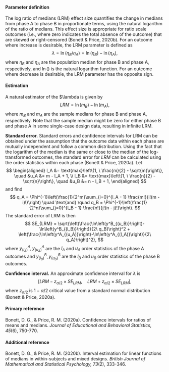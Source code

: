 #### Parameter definition 

The log ratio of medians (LRM) effect size quantifies the change in medians from phase A to phase B in proportionate terms, using the natural logarithm of the ratio of medians. This effect size is appropriate for ratio scale outcomes (i.e., where zero indicates the total absence of the outcome) that are skewed or right-censored (Bonett & Price, 2020b). For an outcome where increase is desirable, the LRM parameter is defined as
$$
\lambda = \ln\left(\eta_B / \eta_A\right) = \ln(\eta_B) - \ln(\eta_A),
$$
where $\eta_B$ and $\eta_A$ are the population median for phase B and phase A, respectively, and $\ln()$ is the natural logarithm function. For an outcome where decrease is desirable, the LRM parameter has the opposite sign.

#### Estimation

A natural estimator of the $\lambda is given by
$$
LRM = \ln\left(m_B\right) - \ln\left(m_A\right),
$$
where $m_B$ and $m_A$ are the sample medians for phase B and phase A, respectively. Note that the sample median might be zero for either phase B and phase A in some single-case design data, resulting in infinite LRM. 

__Standard error.__ Standard errors and confidence intervals for LRM can be obtained under the assumption that the outcome data within each phase are mutually independent and follow a common distribution. Using the fact that the logarithm of the median is the same or close to the median of the log-transformed outcomes, the standard error for $LRM$ can be calculated using the order statistics within each phase (Bonett & Price, 2020a). Let
$$
\begin{aligned}
l_A &= \text{max}\left\{1, \ \frac{m}{2} - \sqrt{m}\right\}, \quad &u_A &= m - l_A + 1, \\
l_B &= \text{max}\left\{1, \ \frac{n}{2} - \sqrt{n}\right\}, \quad &u_B &= n - l_B + 1,
\end{aligned}
$$
and find
$$
q_A = \Phi^{-1}\left(\frac{1}{2^m}\sum_{i=0}^{l_A - 1} \frac{m!}{i!(m - i)!}\right) \quad \text{and} \quad q_B = \Phi^{-1}\left(\frac{1}{2^n}\sum_{j=0}^{l_B - 1} \frac{n!}{j!(n - j)!}\right).
$$
The standard error of LRM is then
$$
SE_{LRM} = \sqrt{\left(\frac{\ln\left(y^B_{(u_B)}\right)-\ln\left(y^B_{(l_B)}\right)}{2\ q_B}\right)^2 + \left(\frac{\ln\left(y^A_{(u_A)}\right)-\ln\left(y^A_{(l_A)}\right)}{2\ q_A}\right)^2},
$$
where $y^A_{(l_A)}, y^A_{(u_A)}$ are the $l_A$ and $u_A$ order statistics of the phase A outcomes and $y^B_{(l_B)}, y^B_{(u_B)}$ are the $l_B$ and $u_B$ order statistics of the phase B outcomes.

__Confidence interval.__ An approximate confidence interval for $\lambda$ is 
$$
\left[LRM - z_{\alpha/2} \times SE_{LRM},\quad LRM + z_{\alpha/2} \times SE_{LRM}\right],
$$
where $z_{\alpha/2}$ is $1 - \alpha/2$ critical value from a standard normal distribution (Bonett & Price, 2020a).

#### Primary reference

Bonett, D. G., & Price, R. M. (2020a). Confidence intervals for ratios of means and medians. _Journal of Educational and Behavioral Statistics, 45_(6), 750-770.

#### Additional reference

Bonett, D. G., & Price, R. M. (2020b). Interval estimation for linear functions of medians in within-subjects and mixed designs. _British Journal of Mathematical and Statistical Psychology, 73_(2), 333-346.